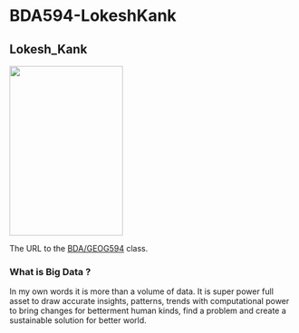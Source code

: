 # BDA594-LokeshKank
## Lokesh_Kank


<img src="https://user-images.githubusercontent.com/85188079/187310700-f71ccc8e-3f92-488b-9656-ba8927a1f150.JPG" width="200" height="300">

The URL to the [BDA/GEOG594](https://sdsu.instructure.com/courses/113151) class.

### What is Big Data ?
In my own words it is more than a volume of data. It is super power full asset to draw accurate insights, patterns, trends with computational power to bring changes
for betterment human kinds, find a problem and create a sustainable solution for better world.


